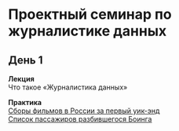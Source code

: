 # Проектный семинар по журналистике данных

## День 1
**Лекция**<br>
Что такое «Журналистика данных»<br>

**Практика**<br>
[Сборы фильмов в России за первый уик-энд](/data/topWeekends_first_week.csv)<br>
[Список пассажиров разбившегося Боинга](https://www.flyuia.com/ua/ua/news/2020/flight-ps752-passenger-list)<br>

